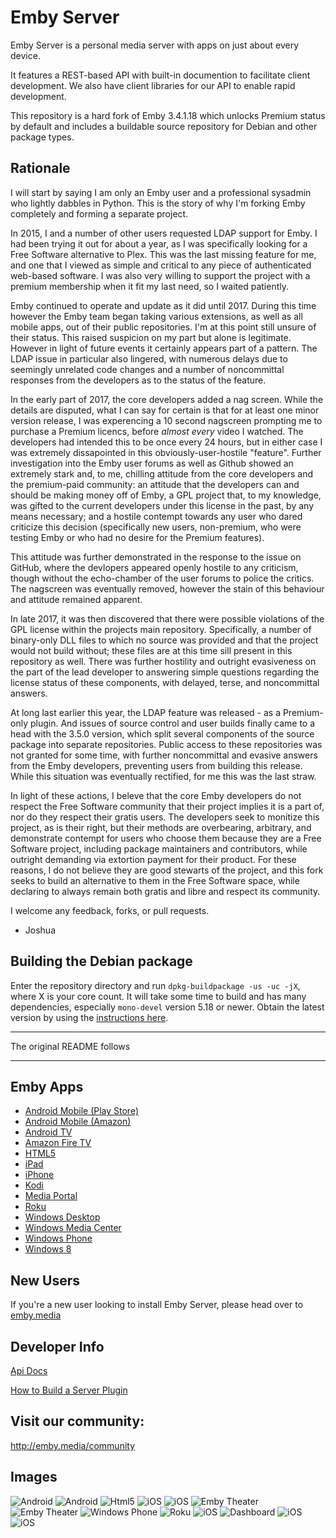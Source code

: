 Emby Server
============

Emby Server is a personal media server with apps on just about every device.

It features a REST-based API with built-in documention to facilitate client development. We also have client libraries for our API to enable rapid development.

This repository is a hard fork of Emby 3.4.1.18 which unlocks Premium status by default and includes a buildable source repository for Debian and other package types.

## Rationale

I will start by saying I am only an Emby user and a professional sysadmin who lightly dabbles in Python. This is the story of why I'm forking Emby completely and forming a separate project.

In 2015, I and a number of other users requested LDAP support for Emby. I had been trying it out for about a year, as I was specifically looking for a Free Software alternative to Plex. This was the last missing feature for me, and one that I viewed as simple and critical to any piece of authenticated web-based software. I was also very willing to support the project with a premium membership when it fit my last need, so I waited patiently.

Emby continued to operate and update as it did until 2017. During this time however the Emby team began taking various extensions, as well as all mobile apps, out of their public repositories. I'm at this point still unsure of their status. This raised suspicion on my part but alone is legitimate. However in light of future events it certainly appears part of a pattern. The LDAP issue in particular also lingered, with numerous delays due to seemingly unrelated code changes and a number of noncommittal responses from the developers as to the status of the feature.

In the early part of 2017, the core developers added a nag screen. While the details are disputed, what I can say for certain is that for at least one minor version release, I was experencing a 10 second nagscreen prompting me to purchase a Premium licencs, before *almost every* video I watched. The developers had intended this to be once every 24 hours, but in either case I was extremely dissapointed in this obviously-user-hostile "feature". Further investigation into the Emby user forums as well as Github showed an extremely stark and, to me, chilling attitude from the core developers and the premium-paid community: an attitude that the developers can and should be making money off of Emby, a GPL project that, to my knowledge, was gifted to the current developers under this license in the past, by any means necessary; and a hostile contempt towards any user who dared criticize this decision (specifically new users, non-premium, who were testing Emby or who had no desire for the Premium features).

This attitude was further demonstrated in the response to the issue on GitHub, where the devlopers appeared openly hostile to any criticism, though without the echo-chamber of the user forums to police the critics. The nagscreen was eventually removed, however the stain of this behaviour and attitude remained apparent.

In late 2017, it was then discovered that there were possible violations of the GPL license within the projects main repository. Specifically, a number of binary-only DLL files to which no source was provided and that the project would not build without; these files are at this time sill present in this repository as well. There was further hostility and outright evasiveness on the part of the lead developer to answering simple questions regarding the license status of these components, with delayed, terse, and noncommittal answers.

At long last earlier this year, the LDAP feature was released - as a Premium-only plugin. And issues of source control and user builds finally came to a head with the 3.5.0 version, which split several components of the source package into separate repositories. Public access to these repositories was not granted for some time, with further noncommittal and evasive answers from the Emby developers, preventing users from building this release. While this situation was eventually rectified, for me this was the last straw.

In light of these actions, I beleve that the core Emby developers do not respect the Free Software community that their project implies it is a part of, nor do they respect their gratis users. The developers seek to monitize this project, as is their right, but their methods are overbearing, arbitrary, and demonstrate contempt for users who choose them because they are a Free Software project, including package maintainers and contributors, while outright demanding via extortion payment for their product. For these reasons, I do not believe they are good stewarts of the project, and this fork seeks to build an alternative to them in the Free Software space, while declaring to always remain both gratis and libre and respect its community.

I welcome any feedback, forks, or pull requests.

 * Joshua

## Building the Debian package

Enter the repository directory and run `dpkg-buildpackage -us -uc -jX`, where X is your core count. It will take some time to build and has many dependencies, especially `mono-devel` version 5.18 or newer. Obtain the latest version by using the [instructions here](https://www.mono-project.com/download/stable/#download-lin-debian).

---

The original README follows

---

## Emby Apps

- [Android Mobile (Play Store)](https://play.google.com/store/apps/details?id=com.mb.android "Android Mobile (Play Store)")
- [Android Mobile (Amazon)](http://www.amazon.com/Emby-for-Android/dp/B00GVH9O0I "Android Mobile (Amazon)")
- [Android TV](https://play.google.com/store/apps/details?id=tv.emby.embyatv "Android TV")
- [Amazon Fire TV](http://www.amazon.com/Emby-for-Fire-TV/dp/B00VVJKTW8 "Amazon Fire TV")
- [HTML5](http://app.emby.media "HTML5")
- [iPad](https://itunes.apple.com/us/app/emby/id992180193?ls=1&mt=8 "iPad")
- [iPhone](https://itunes.apple.com/us/app/emby/id992180193?ls=1&mt=8 "iPhone")
- [Kodi](http://emby.media/download/ "Kodi")
- [Media Portal](http://www.team-mediaportal.com/ "Media Portal")
- [Roku](https://www.roku.com/channels#!details/44191/emby "Roku")
- [Windows Desktop](http://emby.media/download/ "Windows Desktop")
- [Windows Media Center](http://emby.media/download/ "Windows Media Center")
- [Windows Phone](http://www.windowsphone.com/s?appid=f4971ed9-f651-4bf6-84bb-94fd98613b86 "Windows Phone")
- [Windows 8](http://apps.microsoft.com/windows/en-us/app/media-browser/ad55a2f0-9897-47bd-8944-bed3aefd5d06 "Windows 8.1")

## New Users ##

If you're a new user looking to install Emby Server, please head over to [emby.media](http://www.emby.media/ "emby.media")

## Developer Info ##

[Api Docs](https://github.com/MediaBrowser/MediaBrowser/wiki "Api Workflow")

[How to Build a Server Plugin](https://github.com/MediaBrowser/MediaBrowser/wiki/How-to-build-a-Server-Plugin "How to build a server plugin")


## Visit our community: ##

http://emby.media/community

## Images

![Android](https://dl.dropboxusercontent.com/u/4038856/android1.png)
![Android](https://dl.dropboxusercontent.com/u/4038856/android2.png)
![Html5](https://github.com/MediaBrowser/MediaBrowser.Resources/raw/master/apps/html5.png)
![iOS](https://github.com/MediaBrowser/MediaBrowser.Resources/raw/master/apps/ios_1.jpg)
![iOS](https://raw.github.com/MediaBrowser/MediaBrowser.Resources/master/apps/ios_2.jpg)
![Emby Theater](https://raw.github.com/MediaBrowser/MediaBrowser.Resources/master/apps/mbt.png)
![Emby Theater](https://raw.github.com/MediaBrowser/MediaBrowser.Resources/master/apps/mbt1.png)
![Windows Phone](https://raw.github.com/MediaBrowser/MediaBrowser.Resources/master/apps/winphone.png)
![Roku](https://raw.github.com/MediaBrowser/MediaBrowser.Resources/master/apps/roku2.jpg)
![iOS](https://raw.github.com/MediaBrowser/MediaBrowser.Resources/master/apps/ios_3.jpg)
![Dashboard](https://raw.github.com/MediaBrowser/MediaBrowser.Resources/master/apps/dashboard.png)
![iOS](http://i.imgur.com/prrzxMc.jpg)
![iOS](http://i.imgur.com/c9Vd1w5.jpg)

